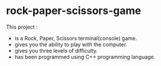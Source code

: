 # rock-paper-scissors-game

This project : 
- is a Rock, Paper, Scissors terminal(console) game.
- gives you the ability to play with the computer.
- gives you three levels of difficulty.
- has been programmed using C++ programming language.

